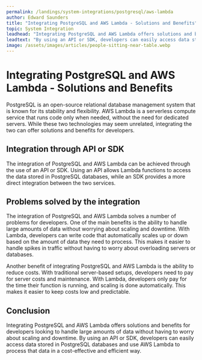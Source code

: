```yaml
---
permalink: /landings/system-integrations/postgresql/aws-lambda
author: Edward Saunders
title: "Integrating PostgreSQL and AWS Lambda - Solutions and Benefits"
topic: System Integration
leadhead: "Integrating PostgreSQL and AWS Lambda offers solutions and benefits for developers looking to handle large amounts of data without having to worry about scaling and downtime"
leadtext: "By using an API or SDK, developers can easily access data stored in PostgreSQL databases and use AWS Lambda to process that data in a cost-effective and efficient way."
image: /assets/images/articles/people-sitting-near-table.webp
---
```

<div class="arttext">	<h1>Integrating PostgreSQL and AWS Lambda - Solutions and Benefits</h1>
	<p>PostgreSQL is an open-source relational database management system that is known for its stability and flexibility. AWS Lambda is a serverless compute service that runs code only when needed, without the need for dedicated servers. While these two technologies may seem unrelated, integrating the two can offer solutions and benefits for developers.</p>
	<h2>Integration through API or SDK</h2>
	<p>The integration of PostgreSQL and AWS Lambda can be achieved through the use of an API or SDK. Using an API allows Lambda functions to access the data stored in PostgreSQL databases, while an SDK provides a more direct integration between the two services.</p>
	<h2>Problems solved by the integration</h2>
	<p>The integration of PostgreSQL and AWS Lambda solves a number of problems for developers. One of the main benefits is the ability to handle large amounts of data without worrying about scaling and downtime. With Lambda, developers can write code that automatically scales up or down based on the amount of data they need to process. This makes it easier to handle spikes in traffic without having to worry about overloading servers or databases.</p>
	<p>Another benefit of integrating PostgreSQL and AWS Lambda is the ability to reduce costs. With traditional server-based setups, developers need to pay for server costs and maintenance. With Lambda, developers only pay for the time their function is running, and scaling is done automatically. This makes it easier to keep costs low and predictable.</p>
	<h2>Conclusion</h2>
	<p>Integrating PostgreSQL and AWS Lambda offers solutions and benefits for developers looking to handle large amounts of data without having to worry about scaling and downtime. By using an API or SDK, developers can easily access data stored in PostgreSQL databases and use AWS Lambda to process that data in a cost-effective and efficient way.</p>
</div>